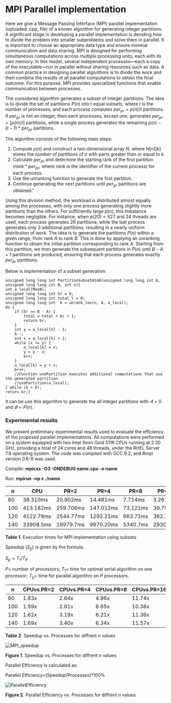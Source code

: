 # MPI Parallel implementation
Here we give a Message Passing Interface (MPI) parallel implementation (uploaded .cpp, file) of a known algorithm for generating integer partitions. 
A significant stage in developing a parallel implementation is deciding how to divide the problem into smaller subproblems and solve them in parallel. 
It is important to choose an appropriate data type and ensure minimal communication and data sharing.
MPI is designed for performing simultaneous computations across multiple processing units, each with its own memory. 
In this model, several independent processes—each a copy of the executable—run in parallel without sharing resources such as data.
A common practice in designing parallel algorithms is to divide the work and then combine the results of all parallel computations to obtain the final outcome. 
For this purpose, MPI provides specialized functions that enable communication between processes.

The considered algorithm generates a subset of integer partitions. The idea is to divide the set of partitions 
$P(n)$ into $t$ equal subsets, where $t$ is the number of processes, and each process computes $per_{pr}=p(n)/t$ partitions.
If $per_{pr}$ is not an integer, then each processes, except one, generates $per_{pr}=[p(n)/t]$ partitions, while a single process generates the remaining $p(n)−(t−1)* per_{pr}$ partitions.

The algorithm consists of the following main steps:
1. Compute $p(n)$ and construct a two-dimensional array $N$, where $N[n][k]$ stores the number of partitions of $n$ with parts greater than or equal to $k$.
2. Calculate $per_{pr}$ and determine the starting rank of the first partition ($rank*per_{pr}$, where $rank$ is the identifier of the current process) for each process.
3. Use the unranking function to generate the first partition.
4. Continue generating the next partitions until $per_{pr}$ partitions are obtained."

Using this division method, the workload is distributed almost equally among the processes, with only one process generating slightly more partitions than the others. 
For sufficiently large $p(n)$, this imbalance becomes negligible. 
For instance, when $p(20)=627$ and $24$ threads are used, each process generates $26$ partitions, while the last process generates only $3$ additional partitions, resulting in a nearly uniform distribution of work.
The idea is to generate the partitions $P(n)$ within a given range, from rank $A$ to rank $B$. 
This is done by applying an unranking function to obtain the initial partition corresponding to rank $A$.
Starting from this partition, we then generate the subsequent partitions in $P(n)$ until $B−A+1$ partitions are produced, ensuring that each process generates exactly $per_{pr}$ partitions.

Below is implementation of a subset generation:

	unsigned long long int PartitionSubsetAtoB(unsigned long long int A, unsigned long long int B, int n){ 
	int a_local[MaxN];
	unsigned long long int br = 0;
	unsigned long long int total_l = 0;
	unsigned long long int  k = unrank_lex(n, A, a_local);
	do {
		if (br == B - A) {
			total = total + br + 1;
			return br;		
		}
		int y = a_local[k] - 1;
		k--;
		int x = a_local[k] + 1;
		while (x <= y) {
			a_local[k] = x;
			y = y - x;
			k++;
		}
		a_local[k] = y + x;
		br++;
		//Function usePartition executes additional computations that use the generated partition.
		//usePartition(a_local); 
	} while (k > 0);
	return br;}

It can be use this algorithm to generate the all integer partitions with $𝐴 = 0$ and $𝐵 = P(n)$.

### Experimental results

We present preliminary experimental results used to evaluate the efficiency of the proposed parallel implementations. 
All computations were performed on a system equipped with two Intel Xeon Gold 5118 CPUs running at 2.30 GHz, providing a total of 24 cores and 48 threads, under the RHEL Server 7.8 operating system. 
The code was compiled with GCC 9.2, and Rmpi version 0.6-9 was used. 

Compile: **mpicxx -O3 -DNDEBUG name.cpu -o name**

Run: **mpirun -np x ./name** 


| n     |    CPU    |   PR=2    |   PR=4    |   PR=8   |  PR=16   |  PR=24   |  PR=32   |  PR=48   | 
|-------|-----------|-----------|-----------|----------|----------|----------|----------|----------|
|   80  |  38.310ms |  20.902ms |  14.481ms |  7.714ms |  3.261ms |  2.880ms |  2.352ms |  1.871ms |
|  100  | 413.182ms | 259.706ms | 147.012ms | 73.121ms | 39.793ms | 33.803ms | 25.441ms | 22.991ms |
|  120  | 4122.79ms | 2544.77ms | 1292.21ms | 663.71ms | 362.71ms | 252.39ms | 245.02ms | 168.52ms |
|  140  | 33908.5ms | 19979.7ms | 9970.20ms | 5340.7ms | 2930.9ms | 1961.1ms | 1912.3ms | 1386.7ms |

**Table 1**. Execution times for MPI implementation using subsets

Speedup ($S_p$) is given by the formula:

$S_p=T_1/T_P$

$P=$ number of processors; $T_1=$ time for optimal serial algorithm on one processor; $T_p$= time for parallel algorithm on $P$ processors.

|   n   |CPUvs.PR=2|CPUvs.PR=4|CPUvs.PR=8|CPUvs.PR=16|CPUvs.PR=24|CPUvs.PR=32|CPUvs.PR=48| 
|-------|----------|----------|----------|-----------|-----------|-----------|-----------|
|   80  |   1.83x  |   2.64x  |  4.96x   |  11.74x   |  13.30x   |  16.28x   |  20.47x   |
|  100  |   1.59x  |   2.81x  |  6.65x   |  10.38x   |  12.22x   |  16.24x   |  17.97x   |
|  120  |   1.62x  |   3.19x  |  6.21x   |  11.36x   |  16.33x   |  16.82x   |  24.46x   |
|  140  |   1.69x  |   3.40x  |  6.34x   |  11.57x   |  17.29x   |  17.73x   |  24.46x   |

**Table 2**. Speedup vs. Processes for diffrent $n$ values

![MPI_speedup](https://github.com/user-attachments/assets/62640770-2873-40ba-bc1d-8ccfe2acbca1)

**Figure 1**. Speedup vs. Processes for diffrent $n$ values

Parallel Efficiency is calculated as:

Parallel Efficiency=(Speedup/Processes)*100%

![ParallelEfficiency](https://github.com/user-attachments/assets/8a5bbea4-07f5-4be1-96b6-3ff37b63848d)

**Figure 2**. Parallel Efficiency vs. Processes for diffrent $n$ values

